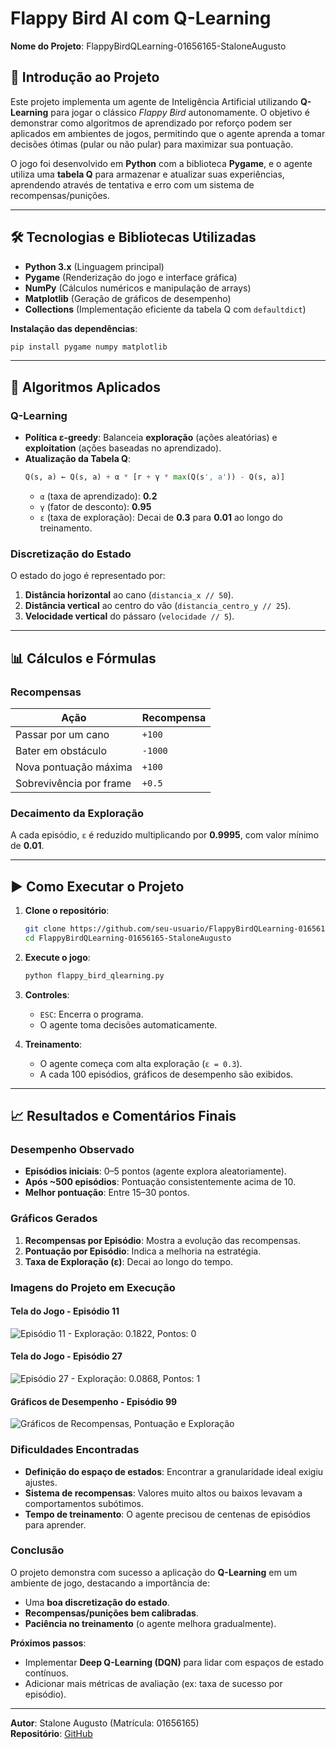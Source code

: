 # Flappy Bird AI com Q-Learning  
**Nome do Projeto**: FlappyBirdQLearning-01656165-StaloneAugusto  

## 🎯 Introdução ao Projeto  
Este projeto implementa um agente de Inteligência Artificial utilizando **Q-Learning** para jogar o clássico *Flappy Bird* autonomamente. O objetivo é demonstrar como algoritmos de aprendizado por reforço podem ser aplicados em ambientes de jogos, permitindo que o agente aprenda a tomar decisões ótimas (pular ou não pular) para maximizar sua pontuação.  

O jogo foi desenvolvido em **Python** com a biblioteca **Pygame**, e o agente utiliza uma **tabela Q** para armazenar e atualizar suas experiências, aprendendo através de tentativa e erro com um sistema de recompensas/punições.  

---

## 🛠 Tecnologias e Bibliotecas Utilizadas  
- **Python 3.x** (Linguagem principal)  
- **Pygame** (Renderização do jogo e interface gráfica)  
- **NumPy** (Cálculos numéricos e manipulação de arrays)  
- **Matplotlib** (Geração de gráficos de desempenho)  
- **Collections** (Implementação eficiente da tabela Q com `defaultdict`)  

**Instalação das dependências**:  
```bash
pip install pygame numpy matplotlib
```

---

## 🧠 Algoritmos Aplicados  
### **Q-Learning**  
- **Política ε-greedy**: Balanceia **exploração** (ações aleatórias) e **exploitation** (ações baseadas no aprendizado).  
- **Atualização da Tabela Q**:  
  ```python
  Q(s, a) ← Q(s, a) + α * [r + γ * max(Q(s', a')) - Q(s, a)]
  ```
  - `α` (taxa de aprendizado): **0.2**  
  - `γ` (fator de desconto): **0.95**  
  - `ε` (taxa de exploração): Decai de **0.3** para **0.01** ao longo do treinamento.  

### **Discretização do Estado**  
O estado do jogo é representado por:  
1. **Distância horizontal** ao cano (`distancia_x // 50`).  
2. **Distância vertical** ao centro do vão (`distancia_centro_y // 25`).  
3. **Velocidade vertical** do pássaro (`velocidade // 5`).  

---

## 📊 Cálculos e Fórmulas  
### **Recompensas**  
| Ação                     | Recompensa |  
|--------------------------|------------|  
| Passar por um cano       | `+100`     |  
| Bater em obstáculo       | `-1000`    |  
| Nova pontuação máxima    | `+100`     |  
| Sobrevivência por frame  | `+0.5`     |  

### **Decaimento da Exploração**  
A cada episódio, `ε` é reduzido multiplicando por **0.9995**, com valor mínimo de **0.01**.  

---

## ▶ Como Executar o Projeto  
1. **Clone o repositório**:  
   ```bash
   git clone https://github.com/seu-usuario/FlappyBirdQLearning-01656165-StaloneAugusto.git
   cd FlappyBirdQLearning-01656165-StaloneAugusto
   ```

2. **Execute o jogo**:  
   ```bash
   python flappy_bird_qlearning.py
   ```

3. **Controles**:  
   - `ESC`: Encerra o programa.  
   - O agente toma decisões automaticamente.  

4. **Treinamento**:  
   - O agente começa com alta exploração (`ε = 0.3`).  
   - A cada 100 episódios, gráficos de desempenho são exibidos.  

---

## 📈 Resultados e Comentários Finais  
### **Desempenho Observado**  
- **Episódios iniciais**: 0–5 pontos (agente explora aleatoriamente).  
- **Após ~500 episódios**: Pontuação consistentemente acima de 10.  
- **Melhor pontuação**: Entre 15–30 pontos.  

### **Gráficos Gerados**  
1. **Recompensas por Episódio**: Mostra a evolução das recompensas.  
2. **Pontuação por Episódio**: Indica a melhoria na estratégia.  
3. **Taxa de Exploração (ε)**: Decai ao longo do tempo.  

### **Imagens do Projeto em Execução**  

#### Tela do Jogo - Episódio 11  
![Episódio 11 - Exploração: 0.1822, Pontos: 0](./imgs/FB/FB_1.PNG)  

#### Tela do Jogo - Episódio 27  
![Episódio 27 - Exploração: 0.0868, Pontos: 1](./imgs/FB/FB_2.PNG)  

#### Gráficos de Desempenho - Episódio 99  
![Gráficos de Recompensas, Pontuação e Exploração](./imgs/FB/FB_3.PNG)  

### **Dificuldades Encontradas**  
- **Definição do espaço de estados**: Encontrar a granularidade ideal exigiu ajustes.  
- **Sistema de recompensas**: Valores muito altos ou baixos levavam a comportamentos subótimos.  
- **Tempo de treinamento**: O agente precisou de centenas de episódios para aprender.  

### **Conclusão**  
O projeto demonstra com sucesso a aplicação do **Q-Learning** em um ambiente de jogo, destacando a importância de:  
- Uma **boa discretização do estado**.  
- **Recompensas/punições bem calibradas**.  
- **Paciência no treinamento** (o agente melhora gradualmente).  

**Próximos passos**:  
- Implementar **Deep Q-Learning (DQN)** para lidar com espaços de estado contínuos.  
- Adicionar mais métricas de avaliação (ex: taxa de sucesso por episódio).  

---

**Autor**: Stalone Augusto (Matrícula: 01656165)  
**Repositório**: [GitHub](https://github.com/seu-usuario/FlappyBirdQLearning-01656165-StaloneAugusto)
